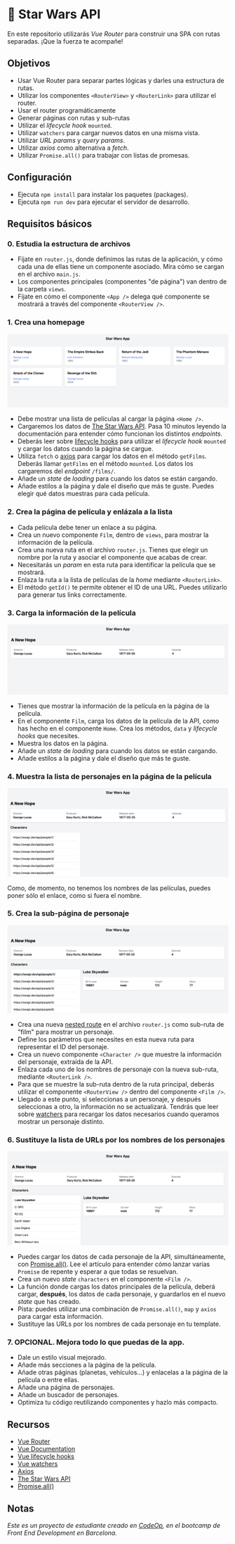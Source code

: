 # 🌟 Star Wars API

En este repositorio utilizarás _Vue Router_ para construir una SPA con rutas separadas.
¡Que la fuerza te acompañe!

## Objetivos

- Usar Vue Router para separar partes lógicas y darles una estructura de rutas.
- Utilizar los componentes `<RouterView>` y `<RouterLink>` para utilizar el router.
- Usar el router programáticamente
- Generar páginas con rutas y sub-rutas
- Utilizar el _lifecycle hook_ `mounted`.
- Utilizar `watchers` para cargar nuevos datos en una misma vista.
- Utilizar _URL params_ y _query params_.
- Utilizar _axios_ como alternativa a _fetch_.
- Utilizar `Promise.all()` para trabajar con listas de promesas.

## Configuración

- Ejecuta `npm install` para instalar los paquetes (packages).
- Ejecuta `npm run dev` para ejecutar el servidor de desarrollo.

## Requisitos básicos

### 0. Estudia la estructura de archivos

- Fíjate en `router.js`, donde definimos las rutas de la aplicación, y cómo cada una de ellas tiene un componente asociado. Mira cómo se cargan en el archivo `main.js`.
- Los componentes principales (componentes "de página") van dentro de la carpeta `views`.
- Fíjate en cómo el componente `<App />` delega qué componente se mostrará a través del componente `<RouterView />`.

### 1. Crea una homepage

![1](support/1.png)

- Debe mostrar una lista de películas al cargar la página `<Home />`.
 - Cargaremos los datos de [The Star Wars API](https://swapi.dev/). Pasa 10 minutos leyendo la documentación para entender cómo funcionan los distintos _endpoints_.
 - Deberás leer sobre [lifecycle hooks](https://vuejs.org/guide/essentials/lifecycle.html) para utilizar el _lifecycle hook_ `mounted` y cargar los datos cuando la página se cargue.
 - Utiliza `fetch` o [axios](https://github.com/axios/axios) para cargar los datos en el método `getFilms`. Deberás llamar `getFilms` en el método `mounted`. Los datos los cargaremos del _endpoint_ `/films/`.
 - Añade un _state_ de _loading_ para cuando los datos se están cargando.
 - Añade estilos a la página y dale el diseño que más te guste. Puedes elegir qué datos muestras para cada película.

### 2. Crea la página de película y enlázala a la lista

- Cada película debe tener un enlace a su página.
 - Crea un nuevo componente `Film`, dentro de `views`, para mostrar la información de la película.
 - Crea una nueva ruta en el archivo `router.js`. Tienes que elegir un nombre por la ruta y asociar el componente que acabas de crear.
 - Necesitarás un _param_ en esta ruta para identificar la película que se mostrará.
 - Enlaza la ruta a la lista de películas de la _home_ mediante `<RouterLink>`.
 - El método `getId()` te permite obtener el ID de una URL. Puedes utilizarlo para generar tus links correctamente.

### 3. Carga la información de la película

![2](support/2.png)

- Tienes que mostrar la información de la película en la página de la película.
 - En el componente `Film`, carga los datos de la película de la API, como has hecho en el componente `Home`. Crea los métodos, `data` y _lifecycle hooks_ que necesites.
 - Muestra los datos en la página.
 - Añade un _state_ de _loading_ para cuando los datos se están cargando.
 - Añade estilos a la página y dale el diseño que más te guste.

### 4. Muestra la lista de personajes en la página de la película

![3](support/3.png)

Como, de momento, no tenemos los nombres de las películas, puedes poner sólo el enlace, como si fuera el nombre.

### 5. Crea la sub-página de personaje

![4](support/4.png)

- Crea una nueva [nested route](https://router.vuejs.org/guide/essentials/nested-routes.html) en el archivo `router.js` como sub-ruta de "film" para mostrar un personaje.
 - Define los parámetros que necesites en esta nueva ruta para representar el ID del personaje.
 - Crea un nuevo componente `<Character />` que muestre la información del personaje, extraída de la API.
 - Enlaza cada uno de los nombres de personaje con la nueva sub-ruta, mediante `<RouterLink />`.
 - Para que se muestre la sub-ruta dentro de la ruta principal, deberás utilizar el componente `<RouterView />` dentro del componente `<Film />`.
 - Llegado a este punto, si seleccionas a un personaje, y después seleccionas a otro, la información no se actualizará. Tendrás que leer sobre [watchers](https://vuejs.org/guide/essentials/watchers.html) para recargar los datos necesarios cuando queramos mostrar un personaje distinto.

### 6. Sustituye la lista de URLs por los nombres de los personajes

![5](support/5.png)

- Puedes cargar los datos de cada personaje de la API, simultáneamente, con [Promise.all()](https://developer.mozilla.org/en-US/docs/Web/JavaScript/Reference/Global_Objects/Promise/all ). Lee el artículo para entender cómo lanzar varias `Promise` de repente y esperar a que todas se resuelvan.
- Crea un nuevo _state_ `characters` en el componente `<Film />`.
- La función donde cargas los datos principales de la película, deberá cargar, **después**, los datos de cada personaje, y guardarlos en el nuevo _state_ que has creado.
- Pista: puedes utilizar una combinación de `Promise.all()`, `map` y `axios` para cargar esta información.
- Sustituye las URLs por los nombres de cada personaje en tu template.

### 7. OPCIONAL. Mejora todo lo que puedas de la app.

- Dale un estilo visual mejorado.
- Añade más secciones a la página de la película.
- Añade otras páginas (planetas, vehículos...) y enlacelas a la página de la película o entre ellas.
- Añade una página de personajes.
- Añade un buscador de personajes.
- Optimiza tu código reutilizando componentes y hazlo más compacto.

## Recursos

- [Vue Router](https://router.vuejs.org/introduction.html)
- [Vue Documentation](https://vuejs.org/guide/introduction.html)
- [Vue lifecycle hooks](https://vuejs.org/guide/essentials/lifecycle.html)
- [Vue watchers](https://vuejs.org/guide/essentials/watchers.html)
- [Axios](https://github.com/axios/axios)
- [The Star Wars API](https://swapi.dev/)
- [Promise.all()](https://developer.mozilla.org/en-US/docs/Web/JavaScript/Reference/Global_Objects/Promise/all)

## Notas

_Este es un proyecto de estudiante creado en [CodeOp](http://CodeOp.tech), en el bootcamp de Front End Development en Barcelona._
